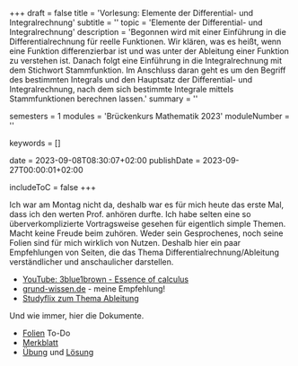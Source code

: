 +++
draft = false
title = 'Vorlesung: Elemente der Differential- und Integralrechnung'
subtitle = ''
topic = 'Elemente der Differential- und Integralrechnung'
description = 'Begonnen wird mit einer Einführung in die Differentialrechnung für reelle Funktionen. Wir klären, was es heißt, wenn eine Funktion differenzierbar ist und was unter der Ableitung einer Funktion zu verstehen ist. Danach folgt eine Einführung in die Integralrechnung mit dem Stichwort Stammfunktion. Im Anschluss daran geht es um den Begriff des bestimmten Integrals und den Hauptsatz der Differential- und Integralrechnung, nach dem sich bestimmte Integrale mittels Stammfunktionen berechnen lassen.'
summary = ''

semesters = 1
modules = 'Brückenkurs Mathematik 2023'
moduleNumber = ''

keywords = []

date = 2023-09-08T08:30:07+02:00
publishDate = 2023-09-27T00:00:01+02:00

includeToC = false
+++

Ich war am Montag nicht da, deshalb war es für mich heute das erste Mal, dass ich den werten Prof. anhören durfte.  Ich habe selten eine so überverkomplizierte Vortragsweise gesehen für eigentlich simple Themen. Macht keine Freude beim zuhören. Weder sein Gesprochenes, noch seine Folien sind für mich wirklich von Nutzen. Deshalb hier ein paar Empfehlungen von Seiten, die das Thema Differentialrechnung/Ableitung verständlicher und anschaulicher darstellen.

* [YouTube: 3blue1brown - Essence of calculus](https://www.youtube.com/playlist?list=PLZHQObOWTQDMsr9K-rj53DwVRMYO3t5Yr)
* [grund-wissen.de](https://www.grund-wissen.de/mathematik/) - meine Empfehlung!
* [Studyflix zum Thema Ableitung](https://studyflix.de/mathematik/ableitung-2066)

Und wie immer, hier die Dokumente.

* [Folien](/university/brückenkurs-mathe-folien-05.pdf) To-Do
* [Merkblatt](/university/brückenkurs-mathe-merkblatt-05.pdf)
* [Übung](/university/brückenkurs-mathe-übung-05.pdf) und [Lösung](brückenkurs-mathe-lösung-05.pdf)
